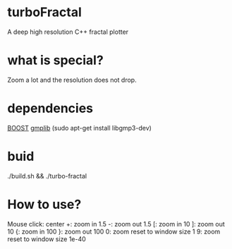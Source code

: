 # turboFractal
A deep high resolution C++ fractal plotter

# what is special?
Zoom a lot and the resolution does not drop.

# dependencies
[BOOST](http://www.boost.org/)
[gmplib](https://gmplib.org/) (sudo apt-get install libgmp3-dev)

# buid
./build.sh && ./turbo-fractal

# How to use?
Mouse click: center
+: zoom in 1.5
-: zoom out 1.5
[: zoom in 10
]: zoom out 10
{: zoom in 100
}: zoom out 100
0: zoom reset to window size 1
9: zoom reset to window size 1e-40


